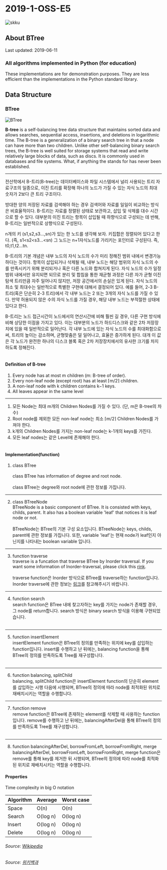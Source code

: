 # 2019-1-OSS-E5
![skku](https://ecostat.skku.edu/_res/board_new/img/board/article_no_img.png)
## About BTree
Last updated: 2019-06-11

### All algorithms implemented in Python (for education)

These implementations are for demonstration purposes. They are less efficient than the implementations in the Python standard library.

## Data Structure


### BTree
![BTree](https://www.techglads.com/wp-content/uploads/2015/06/B-tree-in-C-Example-and-Implementation.gif)

**B-tree** is a self-balancing tree data structure that maintains sorted data and allows searches, sequential access, insertions, and deletions in logarithmic time. The B-tree is a generalization of a binary search tree in that a node can have more than two children. Unlike other self-balancing binary search trees, the B-tree is well suited for storage systems that read and write relatively large blocks of data, such as discs. It is commonly used in databases and file systems.
What, if anything the  stands for has never been established.

---
전산학에서 B-트리(B-tree)는 데이터베이스와 파일 시스템에서 널리 사용되는 트리 자료구조의 일종으로, 이진 트리를 확장해 하나의 노드가 가질 수 있는 자식 노드의 최대 숫자가 2보다 큰 트리 구조이다.

방대한 양의 저장된 자료를 검색해야 하는 경우 검색어와 자료를 일일이 비교하는 방식은 비효율적이다. B-트리는 자료를 정렬된 상태로 보관하고, 삽입 및 삭제를 대수 시간으로 할 수 있다. 대부분의 이진 트리는 항목이 삽입될 때 하향식으로 구성되는 데 반해, B-트리는 일반적으로 상향식으로 구성된다.

n개의 키 (s1,s2,s3...,sn)가 있는 한 노드를 생각해 보자. 키집합은 정렬되어 있다고 한다. (즉, s1<s2<s3...<sn) 그 노드는 n+1자식노드를 가리키는 포인터로 구성된다. 즉, t0,t1,t2...tn.

B-트리의 기본 개념은 내부 노드의 자식 노드의 수가 미리 정해진 범위 내에서 변경가능하다는 것이다. 항목이 삽입되거나 삭제될 때, 내부 노드는 해당 범위의 자식 노드의 수를 만족시키기 위해 분리되거나 혹은 다른 노드와 합쳐지게 된다. 자식 노드의 수가 일정 범위 내에서만 유지되면 되므로 분리 및 합침을 통한 재균형 과정은 다른 자가 균형 이진 탐색 트리만큼 자주 일어나지 않지만, 저장 공간에서의 손실은 있게 된다. 자식 노드의 최소 및 최대수는 일반적으로 특별한 구현에 대해서 결정되어 있다. 예를 들어, 2-3 B-트리(혹은 단순히 2-3 트리)에서 각 내부 노드는 2 또는 3개의 자식 노드를 가질 수 있다. 만약 허용되지 않은 수의 자식 노드를 가질 경우, 해당 내부 노드는 부적절한 상태에 있다고 한다.

B-트리는 노드 접근시간이 노드에서의 연산시간에 비해 훨씬 길 경우, 다른 구현 방식에 비해 상당한 이점을 가지고 있다. 이는 대부분의 노드가 하드디스크와 같은 2차 저장장치에 있을 때 일반적으로 일어난다. 각 내부 노드에 있는 자식 노드의 수를 최대화함으로써, 트리의 높이는 감소하며, 균형맞춤은 덜 일어나고, 효율은 증가하게 된다. 대개 이 값은 각 노드가 완전한 하나의 디스크 블록 혹은 2차 저장장치에서의 유사한 크기를 차지하도록 정해진다.<br><br>

#### Definition of B-tree ####
1. Every node has at most m children (m: B-tree of order).
2. Every non-leaf node (except root) has at least ⌈m/2⌉ children.
3. A non-leaf node with k children contains k−1 keys.
4. All leaves appear in the same level
---
1. 모든 Node는 최대 m개의 Children Nodes를 가질 수 있다. (단, m은 B-tree의 차수)
2. Root node를 제외한 모든 non-leaf node는 최소 ⌈m/2⌉ Children Nodes를 가져야 한다.
3. k개의 Children Nodes를 가지는 non-leaf node는 k-1개의 keys를 가진다.
4. 모든 leaf nodes는 같은 Level에 존재해야 한다.<br><br>
#### Implementation(function) ####
1. class BTree<br><br>
class BTree has information of degree and root node.<br><br>
class BTree는 degree와 root node에 관한 정보를 가집니다.

---
2. class BTreeNode<br>
BTreeNode is a basic component of BTree. It is consisted with keys, childs, parent. It also has a boolean variable 'leaf' that notices it is leaf node or not.<br><br>
BTreeNode는 BTree의 기본 구성 요소입니다. BTreeNode는 keys, childs, parent에 관한 정보를 가집니다. 또한, variable 'leaf'는 현재 node가 leaf인지 아닌지를 나타내는 boolean variable 입니다.

---
3. function traverse<br>
traverse is a funcation that traverse BTree by Inorder traversal. If you want some information of Inorder-traversal, please click this [rink](https://en.wikipedia.org/wiki/Tree_traversal).<br><br>
traverse function은 Inorder 방식으로 BTree를 traverse하는 function입니다. Inorder traverse에 관한 정보는 [링크](https://ko.wikipedia.org/wiki/%ED%8A%B8%EB%A6%AC_%EC%88%9C%ED%9A%8C)를 참고해주시기 바랍니다.

---
4. function search<br>
search function은 BTree 내에 찾고자하는 key를 가지는 node가 존재할 경우, 그 node를 return합니다. search 방식은 binary search 방식을 이용해 구현되었습니다.<br><br>

---
5. function insertElement<br>
insertElement function은 BTree의 정의를 만족하는 위치에 key를 삽입하는 function입니다. insert를 수행하고 난 뒤에는, balancing function을 통해 BTree의 정의를 만족하도록 Tree를 재구성합니다.<br><br>

--- 
6. function balancing, splitChild<br>
balancing, splitChild function은 insertElement function의 단순히 element를 삽입하는 시행 다음에 시행되며, BTree의 정의에 따라 node를 최적화된 위치로 재배치시키는 역할을 수행합니다.

---
7. function remove<br>
remove function은 BTree에 존재하는 element를 삭제할 때 사용하는 function입니다. remove를 수행하고 난 뒤에는, balancingAfterDel을 통해 BTree의 정의를 만족하도록 Tree를 재구성합니다.<br><br>

---
8. function balancingAfterDel, borrowFromLeft, borrowFromRight, merge<br>
balancingAfterDel, borrowFromLeft, borrowFromRight, merge function은 remove를 통해 key를 제거한 뒤 시행되며, BTree의 정의에 따라 node를 최적화된 위치로 재배치시키는 역할을 수행합니다.

#### Properties ####
Time complexity in big O notation <br>

Algorithm | Average | Worst case
|---|---|---|
| Space | O(n) | O(n) |
| Search | O(log n) | O(log n) |
| Insert | O(log n) | O(log n) |
| Delete | O(log n) | O(log n) |

###### Source: [Wikipedia](https://en.wikipedia.org/wiki/B-tree)
###### Source: [위키백과](https://ko.wikipedia.org/wiki/B_%ED%8A%B8%EB%A6%AC)
